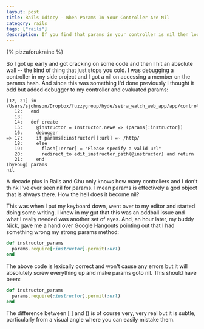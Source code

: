 ```yaml
---
layout: post
title: Rails Idiocy - When Params In Your Controller Are Nil
category: rails
tags: ["rails"]
description: If you find that params in your controller is nil then look at your params.require call in your strong_params routine.
---
```

{% pizzaforukraine  %}

So I got up early and got cracking on some code and then I hit an absolute wall -- the kind of thing that just stops you cold.  I was debugging a controller in my side project and I got a nil on accessing a member on the params hash.  And since this was something I'd done previously I thought it odd but added debugger to my controller and evaluated params:

    [12, 21] in /Users/sjohnson/Dropbox/fuzzygroup/hyde/seira_watch_web_app/app/controllers/instructors_controller.rb
       12:   end
       13:
       14:   def create
       15:     @instructor = Instructor.new# => (params[:instructor])
       16:     debugger
    => 17:     if params[:instructor][:url] =~ /http/
       18:     else
       19:       flash[:error] = "Please specify a valid url"
       20:       redirect_to edit_instructor_path(@instructor) and return
       21:     end
    (byebug) params
    nil
    
A decade plus in Rails and Ghu only knows how many controllers and I don't think I've ever seen nil for params.  I mean params is effectively a god object that is always there.  How the hell does it become nil?

This was when I put my keyboard down, went over to my editor and started doing some writing.  I knew in my gut that this was an oddball issue and what I really needed was another set of eyes.  And, an hour later, my buddy [Nick](http://www.nickjanetakis.com/blog/), gave me a hand over Google Hangouts pointing out that I had something wrong my strong params method:

```ruby
def instructor_params
  params.require[:instructor].permit(:url)
end
```
    
The above code is lexically correct and won't cause any errors but it will absolutely screw everything up and make params goto nil.  This should have been:

```ruby
def instructor_params
  params.require(:instructor).permit(:url)
end
```

The difference between [ ] and () is of course very, very real but it is subtle, particularly from a visual angle where you can easily mistake them.